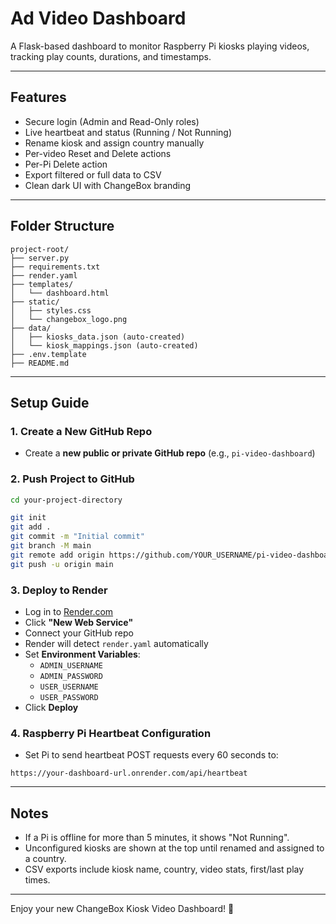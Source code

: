 # Ad Video Dashboard

A Flask-based dashboard to monitor Raspberry Pi kiosks playing videos, tracking play counts, durations, and timestamps.

---

## Features
- Secure login (Admin and Read-Only roles)
- Live heartbeat and status (Running / Not Running)
- Rename kiosk and assign country manually
- Per-video Reset and Delete actions
- Per-Pi Delete action
- Export filtered or full data to CSV
- Clean dark UI with ChangeBox branding

---

## Folder Structure
```
project-root/
├── server.py
├── requirements.txt
├── render.yaml
├── templates/
│   └── dashboard.html
├── static/
│   ├── styles.css
│   └── changebox_logo.png
├── data/
│   ├── kiosks_data.json (auto-created)
│   └── kiosk_mappings.json (auto-created)
├── .env.template
├── README.md
```

---

## Setup Guide

### 1. Create a New GitHub Repo
- Create a **new public or private GitHub repo** (e.g., `pi-video-dashboard`)

### 2. Push Project to GitHub
```bash
cd your-project-directory

git init
git add .
git commit -m "Initial commit"
git branch -M main
git remote add origin https://github.com/YOUR_USERNAME/pi-video-dashboard.git
git push -u origin main
```

### 3. Deploy to Render
- Log in to [Render.com](https://render.com)
- Click **"New Web Service"**
- Connect your GitHub repo
- Render will detect `render.yaml` automatically
- Set **Environment Variables**:
  - `ADMIN_USERNAME`
  - `ADMIN_PASSWORD`
  - `USER_USERNAME`
  - `USER_PASSWORD`
- Click **Deploy**

### 4. Raspberry Pi Heartbeat Configuration
- Set Pi to send heartbeat POST requests every 60 seconds to:
```
https://your-dashboard-url.onrender.com/api/heartbeat
```

---

## Notes
- If a Pi is offline for more than 5 minutes, it shows "Not Running".
- Unconfigured kiosks are shown at the top until renamed and assigned to a country.
- CSV exports include kiosk name, country, video stats, first/last play times.

---

Enjoy your new ChangeBox Kiosk Video Dashboard! 🚀
